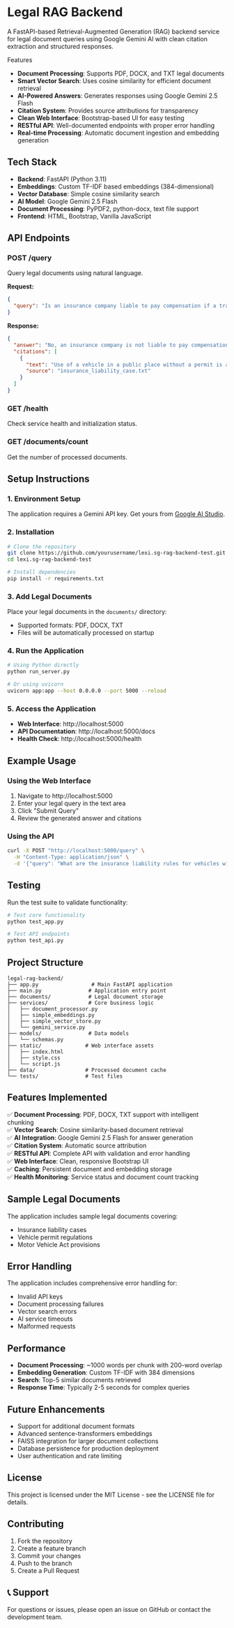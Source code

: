 # Legal RAG Backend

A FastAPI-based Retrieval-Augmented Generation (RAG) backend service for legal document queries using Google Gemini AI with clean citation extraction and structured responses.

 Features

- **Document Processing**: Supports PDF, DOCX, and TXT legal documents
- **Smart Vector Search**: Uses cosine similarity for efficient document retrieval
- **AI-Powered Answers**: Generates responses using Google Gemini 2.5 Flash
- **Citation System**: Provides source attributions for transparency
- **Clean Web Interface**: Bootstrap-based UI for easy testing
- **RESTful API**: Well-documented endpoints with proper error handling
- **Real-time Processing**: Automatic document ingestion and embedding generation

## Tech Stack

- **Backend**: FastAPI (Python 3.11)
- **Embeddings**: Custom TF-IDF based embeddings (384-dimensional)
- **Vector Database**: Simple cosine similarity search
- **AI Model**: Google Gemini 2.5 Flash
- **Document Processing**: PyPDF2, python-docx, text file support
- **Frontend**: HTML, Bootstrap, Vanilla JavaScript

## API Endpoints

### POST /query
Query legal documents using natural language.

**Request:**
```json
{
  "query": "Is an insurance company liable to pay compensation if a transport vehicle involved in an accident was being used without a valid permit?"
}
```

**Response:**
```json
{
  "answer": "No, an insurance company is not liable to pay compensation if a transport vehicle is used without a valid permit...",
  "citations": [
    {
      "text": "Use of a vehicle in a public place without a permit is a fundamental statutory infraction...",
      "source": "insurance_liability_case.txt"
    }
  ]
}
```

### GET /health
Check service health and initialization status.

### GET /documents/count
Get the number of processed documents.

##  Setup Instructions

### 1. Environment Setup

The application requires a Gemini API key. Get yours from [Google AI Studio](https://aistudio.google.com/).

### 2. Installation

```bash
# Clone the repository
git clone https://github.com/yourusername/lexi.sg-rag-backend-test.git
cd lexi.sg-rag-backend-test

# Install dependencies
pip install -r requirements.txt
```

### 3. Add Legal Documents

Place your legal documents in the `documents/` directory:
- Supported formats: PDF, DOCX, TXT
- Files will be automatically processed on startup

### 4. Run the Application

```bash
# Using Python directly
python run_server.py

# Or using uvicorn
uvicorn app:app --host 0.0.0.0 --port 5000 --reload
```

### 5. Access the Application

- **Web Interface**: http://localhost:5000
- **API Documentation**: http://localhost:5000/docs
- **Health Check**: http://localhost:5000/health

## Example Usage

### Using the Web Interface

1. Navigate to http://localhost:5000
2. Enter your legal query in the text area
3. Click "Submit Query"
4. Review the generated answer and citations

### Using the API

```bash
curl -X POST "http://localhost:5000/query" \
  -H "Content-Type: application/json" \
  -d '{"query": "What are the insurance liability rules for vehicles without permits?"}'
```

## Testing

Run the test suite to validate functionality:

```bash
# Test core functionality
python test_app.py

# Test API endpoints
python test_api.py
```

##  Project Structure

```
legal-rag-backend/
├── app.py                 # Main FastAPI application
├── main.py               # Application entry point
├── documents/            # Legal document storage
├── services/             # Core business logic
│   ├── document_processor.py
│   ├── simple_embeddings.py
│   ├── simple_vector_store.py
│   └── gemini_service.py
├── models/               # Data models
│   └── schemas.py
├── static/              # Web interface assets
│   ├── index.html
│   ├── style.css
│   └── script.js
├── data/                # Processed document cache
└── tests/               # Test files
```

##  Features Implemented

✅ **Document Processing**: PDF, DOCX, TXT support with intelligent chunking  
✅ **Vector Search**: Cosine similarity-based document retrieval  
✅ **AI Integration**: Google Gemini 2.5 Flash for answer generation  
✅ **Citation System**: Automatic source attribution  
✅ **RESTful API**: Complete API with validation and error handling  
✅ **Web Interface**: Clean, responsive Bootstrap UI  
✅ **Caching**: Persistent document and embedding storage  
✅ **Health Monitoring**: Service status and document count tracking  

##  Sample Legal Documents

The application includes sample legal documents covering:
- Insurance liability cases
- Vehicle permit regulations
- Motor Vehicle Act provisions

##  Error Handling

The application includes comprehensive error handling for:
- Invalid API keys
- Document processing failures
- Vector search errors
- AI service timeouts
- Malformed requests

## Performance

- **Document Processing**: ~1000 words per chunk with 200-word overlap
- **Embedding Generation**: Custom TF-IDF with 384 dimensions
- **Search**: Top-5 similar documents retrieved
- **Response Time**: Typically 2-5 seconds for complex queries

##  Future Enhancements

- Support for additional document formats
- Advanced sentence-transformers embeddings
- FAISS integration for larger document collections
- Database persistence for production deployment
- User authentication and rate limiting

##  License

This project is licensed under the MIT License - see the LICENSE file for details.

##  Contributing

1. Fork the repository
2. Create a feature branch
3. Commit your changes
4. Push to the branch
5. Create a Pull Request

## 📞 Support

For questions or issues, please open an issue on GitHub or contact the development team.
